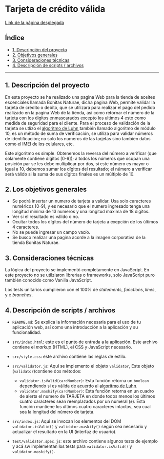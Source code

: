 # Tarjeta de crédito válida

[Link de la página desplegada](https://melilotbulge.github.io/DEV003-card-validation/)

## Índice

* [1. Descripción del proyecto](#1-Descripción-del-proyecto)
* [2. Objetivos generales](#2-objetivos-generales)
* [3. Consideraciones técnicas](#3-consideraciones-técnicas)
* [4. Descripción de scripts / archivos](#4-Descripción-de-scripts-/-archivos)

***

## 1. Descripción del proyecto

En esta proyecto se ha realizado una pagina Web para la tienda de aceites escenciales 
llamada Bonitas Naturae, dicha pagina Web, permite validar la tarjeta de crédito o debito, 
que se utilizará para realizar el pago del pedido realizado en la pagina Web de la tienda, 
asi como retornar el número de la tarjeta con los digitos enmascarados excepto los ultimos 4
esto como medida de seguridad para el cliente. Para el proceso de validación de la tarjeta se
utlizo el  [algoritmo de Luhn](https://es.wikipedia.org/wiki/Algoritmo_de_Luhn),también llamado 
algoritmo de módulo 10, es un método de suma de verificación, se utiliza para validar números de 
identificación; no solo los numeros de las tarjetas sino tambien datos como el IMEI de los celulares, 
etc.

Este algoritmo es simple. Obtenemos la reversa del número a verificar (que solamente contiene dígitos
[0-9]); a todos los números que ocupan una posición par se les debe multiplicar por dos, si este número
es mayor o igual a 10, debemos sumar los dígitos del resultado; el número a verificar será válido si
la suma de sus dígitos finales es un múltiplo de 10.

## 2. Los objetivos generales

* Se podrá insertar un numero de tarjeta a validar. Usa solo caracteres numéricos
 [0-9], y es necesario que el numero ingresado tenga una longitud minima de 13 numeros y una longitud
 máxima de 18 digitos.  
* Ver si el resultado es válido o no.  
* Ocultar todos los dígitos del número de tarjeta a exepción de los últimos
  4 caracteres.  
* No se puede ingresar un campo vacío.
* Se busco realizar una pagina acorde a la imagen corporativa de la tienda Bonitas Naturae.


## 3. Consideraciones técnicas


La lógica del proyecto se implementó completamente en JavaScript. En este proyecto no se utilziaron librerías 
o frameworks, solo JavaScript puro también conocido como Vanilla JavaScript.

Los tests unitarios cumplieron con el 100% de _statements_, _functions_, _lines_, y e _branches_.


## 4. Descripción de scripts / archivos

* `README.md`: Se explica la información necesaria para el uso de tu aplicación
  web, así como una introducción a la aplicación y su funcionalidad. 
* `src/index.html`: este es el punto de entrada a la aplicación. Este archivo
 contiene el _markup_ (HTML),  el CSS y JavaScript necesario.
* `src/style.css`: este archivo contiene las reglas de estilo. 
* `src/validator.js`: Aquí se implemento el objeto `validator`, Este objeto (`validator`)contiene dos
  métodos:
  - `validator.isValid(cardNumber)`:  Esta función retorna
     un `boolean` dependiendo si es válida de acuerdo al [algoritmo de Luhn](https://es.wikipedia.org/wiki/Algoritmo_de_Luhn).
  - `validator.maskify(cardNumber)`: Esta función retorna en un cuadro de alerta el numero de TARJETA en donde todos menos 
   los últimos cuatro caracteres sean reemplazados por un numeral (`#`). Esta función mantiene los últimos cuatro caracteres
  intactos, sea cual sea la longitud del número de tarjeta.

* `src/index.js`: Aqui se invocan los elementos del DOM
  `validator.isValid()` y `validator.maskify()` según sea necesario y
  actualizar el resultado en la UI (interfaz de usuario).
* `test/validator.spec.js`: este archivo contiene algunos tests de ejemplo y acá
  sw implementan los tests para `validator.isValid()` y `validator.maskify()`.


